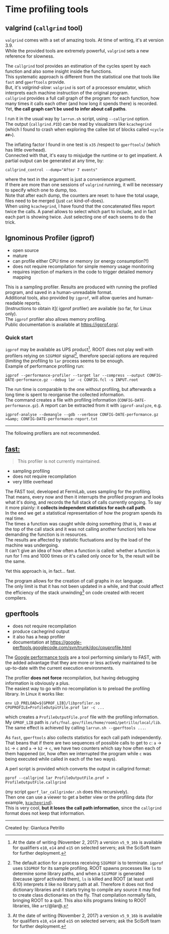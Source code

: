# Time profiling tools



## valgrind (`callgrind` tool)

`valgrind` comes with a set of amazing tools. At time of writing, it's at version 3.9.  
While the provided tools are extremely powerful, `valgrind` sets a new reference for slowness.

The `callgrind` tool provides an estimation of the cycles spent by each function and also some insight inside the functions.  
This systematic approach is different from the statistical one that tools like `fast` and `gperftools` provide.  
But, it's *valgrind-slow*: `valgrind` is sort of a processor emulator, which interprets each machine instruction of the original program.  
`callgrind` provides a full call graph of the program: for each function, how many times it calls each other (and how long it spends there) is recorded. Yet, **the call graph can't be used to infer about call paths**.

I run it in the usual way by `larrun.sh` script, using `--callgrind` option.  
The output (`callgrind.PID`) can be read by visualizers like `kcachegrind` (which I found to crash when exploring the callee list of blocks called `<cycle ##>`).

The inflating factor I found in one test is `x35` /respect to `gperftools`/ (which has little overhead).  
Connected with that, it's easy to misjudge the runtime or to get impatient. A partial output can be generated at any time, by:

    callgrind_control --dump="After 7 events"

  
where the text in the argument is just a convenience argument.  
If there are more than one sessions of `valgrind` running, it will be necessary to specify which one to dump, too.  
Note that after each dump, the counters are reset: to have the total usage, files need to be merged (just `cat` kind-of-does).  
When using `kcachegrind`, I have found that the concatenated files report twice the calls. A panel allows to select which part to include, and in fact each part is showing twice. Just selecting one of each seems to do the trick.

## Ignominous Profiler (igprof)

-   open source
-   mature
-   can profile either CPU time or memory (or energy consumption?!)
-   does not require recompilation for simple memory usage monitoring
-   requires injection of markers in the code to trigger detailed memory mapping

This is a sampling profiler. Results are produced with running the profiled program, and saved in a human-unreadable format.  
Additional tools, also provided by `igprof`, will allow queries and human-readable reports.  
[Instructions to obtain it]( igprof profiler) are available (so far, for Linux only).  
The `igprof` profiler also allows memory profiling.  
Public documentation is available at https://igprof.org/.

### Quick start

`igprof` may be available as UPS product[^1]. ROOT does not play well with profilers relying on `SIGPROF` signal[^2], therefore special options are required (limiting the profiling to `lar` process seems to be enough.  
Example of performance profiling run:

    igprof --performance-profiler --target lar --compress --output CONFIG-DATE-performance.gz --debug lar -c CONFIG.fcl -s INPUT.root

  
The run time is comparable to the one without profiling, but afterwards a long time is spent to reorganise the collected information.  
The command creates a file with profiling information (`CONFIG-DATE-performance.gz`). A report can be extracted from it with `igprof-analyze`, e.g.

    igprof-analyse --demangle --gdb --verbose CONFIG-DATE-performance.gz >&amp; CONFIG-DATE-performance-report.txt

------------------------------------------------------------------------

The following profilers are not recommended.

## [fast:](https://cdcvs.fnal.gov/redmine/projects/fast/wiki/)

> This profiler is not currently maintained.

-   sampling profiling
-   does not require recompilation
-   very little overhead

The FAST tool, developed at FermiLab, uses sampling for the profiling.  
That means, every now and then it interrupts the profiled program and looks what it's doing, and records the full stack of calls currently ongoing. To say it more plainly: it **collects independent statistics for each call path**.  
In the end we get a statistical representation of how the program spends its real time.  
The times a function was caught while doing something (that is, it was at the top of the call stack and it was not calling another function) tells how demanding the function is in resources.  
The results are affected by statistic fluctuations and by the load of the machine was undergoing.  
It can't give an idea of how often a function is called: whether a function is run for 1 ms and 1000 times or it's called only once for 1s, the result will be the same.

Yet this approach is, in fact… fast.

The program allows for the creation of call graphs in `dot` language.  
The only limit is that it has not been updated in a while, and that could affect the efficiency of the stack unwinding[^3] on code created with recent compilers.

## gperftools

-   does not require recompilation
-   produce cachegrind output
-   it also has a heap profiler
-   documentation at https://google-perftools.googlecode.com/svn/trunk/doc/cpuprofile.html

The [Google performance tools](https://code.google.com/p/gperftools) are a tool performing similarly to FAST, with the added advantage that they are more or less actively maintained to be up-to-date with the current execution environments.

The profiler **does not force** recompilation, but having debugging information is obviously a plus.  
The easiest way to go with no recompilation is to preload the profiling library. In Linux it works like:

    env LD_PRELOAD=${GPROF_LIB}/libprofiler.so CPUPROFILE=ProfileOutputFile.prof lar -c ...

  
which creates a `ProfileOutputFile.prof` file with the profiling information.  
My `GPROF_LIB` path is `/afs/fnal.gov/files/home/room1/petrillo/local/lib`.  
The same effect is achieved by calling `larrun.sh --gperftools ...`.

As `fast`, `gperftools` also collects statistics for each call path independently.  
That beans that if there are two sequences of possible calls to get to `c`: `a` -\> `b1` -\> `c` and `a` -\> `b2` -\> `c`, we have two counters which say how often each of them happened (or, how often we interrupted the program while `c` was being executed while called in each of the two ways).

A perl script is provided which converts the output in callgrind format:

    pprof --callgrind lar ProfileOutputFile.prof > ProfileOutputFile.callgrind

  
(my script `gperf_lar_callgrinder.sh` does this recursively).  
Then one can use a viewer to get a better view or the profiling data (for example, [`kcachegrind`](https://kcachegrind.sourceforge.net)).  
This is very cool, **but it loses the call path information**, since the `callgrind` format does not keep that information.

------------------------------------------------------------------------

Created by: Gianluca Petrillo

[^1]: At the date of writing (November 2, 2017) a version `v5_9_16b` is available for qualifiers `e10`, `e14` and `e15` on selected servers; ask the SciSoft team for further deployment.

[^2]: The default action for a process receiving `SIGPROF` is to terminate. `igprof` uses `SIGPROF` for its sample profiling. ROOT spawns processes like `ls` to determine some library paths, and when a `SIGPROF` is generated (because igprof activated them), `ls` is killed and ROOT (at least until 6.10) interprets it like no library path at all. Therefore it does not find dictionary libraries and it starts trying to compile any source it may find to create class dictionaries on the fly. That compilation normally fails, bringing ROOT to a quit. This also kills programs linking to ROOT libraries, like `art`/@lar@.

[^3]: At the date of writing (November 2, 2017) a version `v5_9_16b` is available for qualifiers `e10`, `e14` and `e15` on selected servers; ask the SciSoft team for further deployment.
